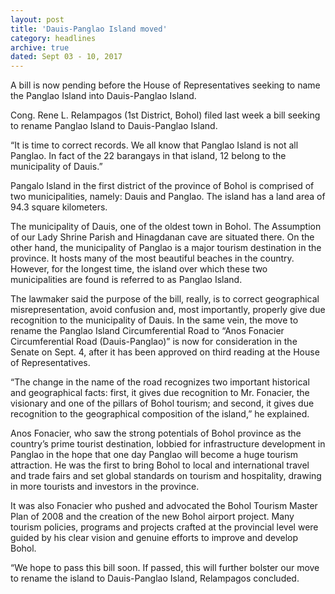 ```yaml
---
layout: post
title: 'Dauis-Panglao Island moved'
category: headlines
archive: true
dated: Sept 03 - 10, 2017
---
```


A bill is now pending before the House of Representatives seeking to name the Panglao Island into Dauis-Panglao Island.

Cong. Rene L. Relampagos (1st District, Bohol) filed last week a bill seeking to rename Panglao Island to Dauis-Panglao Island.

“It is time to correct records. We all know that Panglao Island is not all Panglao. In fact of the 22 barangays in that island, 12 belong to the municipality of Dauis.” 

Pangalo Island in the first district of the province of Bohol is comprised of two municipalities, namely: Dauis and Panglao. The island has a land area of 94.3 square kilometers.

The municipality of Dauis, one of the oldest town in Bohol. The Assumption of our Lady Shrine Parish and Hinagdanan cave are situated there. On the other hand, the municipality of Panglao is a major tourism destination in the province. It hosts many of the most beautiful beaches in the country. However, for the longest time, the island over which these two municipalities are found is referred to as Panglao Island. 

The lawmaker said the purpose of the bill, really, is to correct geographical misrepresentation, avoid confusion and, most importantly, properly give due recognition to the municipality of Dauis.
In the same vein, the move to rename the Panglao Island Circumferential Road to “Anos Fonacier Circumferential Road (Dauis-Panglao)” is now for consideration in the Senate on Sept. 4, after it has been approved on third reading at the House of Representatives.  

“The change in the name of the road recognizes two important historical and geographical facts: first, it gives due recognition to Mr. Fonacier, the visionary and one of the pillars of Bohol tourism; and second, it gives due recognition to the geographical composition of the island,” he explained.  

Anos Fonacier, who saw the strong potentials of Bohol province as the country’s prime tourist destination, lobbied for infrastructure development in Panglao in the hope that one day Panglao will become a huge tourism attraction. He was the first to bring Bohol to local and international travel and trade fairs and set global standards on tourism and hospitality, drawing in more tourists and investors in the province. 

It was also Fonacier who pushed and advocated the Bohol Tourism Master Plan of 2008 and the creation of the new Bohol airport project. Many tourism policies, programs and projects crafted at the provincial level were guided by his clear vision and genuine efforts to improve and develop Bohol. 

“We hope to pass this bill soon. If passed, this will further bolster our move to rename the island to Dauis-Panglao Island, Relampagos concluded. 
